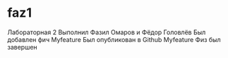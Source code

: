 # faz1
Лабораторная 2
Выполнил Фазил Омаров и Фёдор Головлёв
Был добавлен фич Myfeature
Был опубликован в Github Myfeature
Физ был завершен
